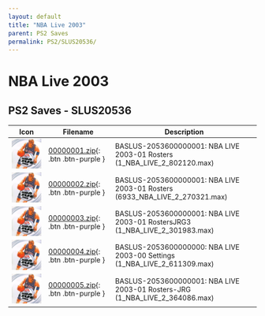 ```yaml
---
layout: default
title: "NBA Live 2003"
parent: PS2 Saves
permalink: PS2/SLUS20536/
---
```

# NBA Live 2003

## PS2 Saves - SLUS20536

| Icon | Filename | Description |
|------|----------|-------------|
| ![NBA Live 2003](icon0.png) | [00000001.zip](00000001.zip){: .btn .btn-purple } | BASLUS-2053600000001: NBA LIVE 2003-01 Rosters (1_NBA_LIVE_2_802120.max) |
| ![NBA Live 2003](icon0.png) | [00000002.zip](00000002.zip){: .btn .btn-purple } | BASLUS-2053600000001: NBA LIVE 2003-01 Rosters (6933_NBA_LIVE_2_270321.max) |
| ![NBA Live 2003](icon0.png) | [00000003.zip](00000003.zip){: .btn .btn-purple } | BASLUS-2053600000001: NBA LIVE 2003-01 RostersJRG3 (1_NBA_LIVE_2_301983.max) |
| ![NBA Live 2003](icon0.png) | [00000004.zip](00000004.zip){: .btn .btn-purple } | BASLUS-2053600000000: NBA LIVE 2003-00 Settings (1_NBA_LIVE_2_611309.max) |
| ![NBA Live 2003](icon0.png) | [00000005.zip](00000005.zip){: .btn .btn-purple } | BASLUS-2053600000001: NBA LIVE 2003-01 Rosters-JRG (1_NBA_LIVE_2_364086.max) |
